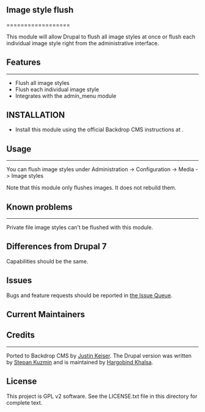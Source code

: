 
## Image style flush
==================

This module will allow Drupal to flush all image styles at once or flush each
individual image style right from the administrative interface.


## Features
--------

  - Flush all image styles
  - Flush each individual image style
  - Integrates with the admin_menu module


## INSTALLATION

- Install this module using the official Backdrop CMS instructions at
  [](https://docs.backdropcms.org/documentation/extend-with-modules).

## Usage
-----

You can flush image styles under Administration -> Configuration -> Media
-> Image styles

Note that this module only flushes images. It does not rebuild them.


## Known problems
--------------

Private file image styles can't be flushed with this module.

## Differences from Drupal 7

Capabilities should be the same.

## Issues

Bugs and feature requests should be reported in [the Issue Queue](https://github.com/backdrop-contrib/imagestyleflush/issues).

## Current Maintainers

<!-- - [Justin Keiser](https://github.com/keiserjb). -->

## Credits
------
Ported to Backdrop CMS by [Justin Keiser](https://github.com/keiserjb).
The Drupal version was written by [Stepan Kuzmin](https://www.drupal.org/u/tostepankuzmingmailcom) and is maintained by [Hargobind Khalsa](https://www.drupal.org/u/hargobind).

License
-------

This project is GPL v2 software.
See the LICENSE.txt file in this directory for complete text.
